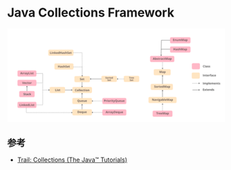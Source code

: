 # Java Collections Framework

![Java Collections Framework](img/java-collections-framework-hierarchy.png)

## 参考

- [Trail: Collections (The Java™ Tutorials)](https://docs.oracle.com/javase/tutorial/collections/index.html)

